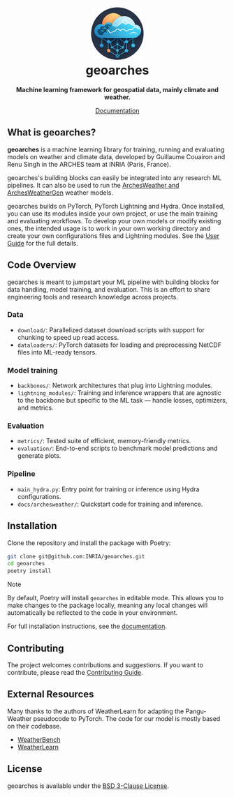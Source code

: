 <h1 align="center">
  <a href="http://www.geoarches.readthedocs.io">
    <img src="./docs/assets/logo.png" alt="geoarches logo" width="120" height="120">
  </a>
  <br/>
  geoarches
</h1>

<p align="center"><strong>Machine learning framework for geospatial data, mainly climate and weather.</strong></p>

<p align="center">
  <a href="https://geoarches.readthedocs.io/">Documentation</a>
</p>

## What is geoarches?

**geoarches** is a machine learning library for training, running and evaluating models on weather and climate data, developed by Guillaume Couairon and Renu Singh in the ARCHES team at INRIA (Paris, France).

geoarches's building blocks can easily be integrated into any research ML pipelines.
It can also be used to run the [ArchesWeather and ArchesWeatherGen](https://arxiv.org/abs/2412.12971) weather models.

geoarches builds on PyTorch, PyTorch Lightning and Hydra. Once installed, you can use its modules inside your own project, or use the main training and evaluating workflows.
To develop your own models or modify existing ones, the intended usage is to work in your own working directory and create your own configurations files and Lightning modules. See the [User Guide](https://geoarches.readthedocs.io/en/latest/user_guide/custom_models/) for the full details.

## Code Overview

geoarches is meant to jumpstart your ML pipeline with building blocks for data handling, model training, and evaluation. This is an effort to share engineering tools and research knowledge across projects.

### Data

- `download/`: Parallelized dataset download scripts with support for chunking to speed up read access.
- `dataloaders/`: PyTorch datasets for loading and preprocessing NetCDF files into ML-ready tensors.

### Model training

- `backbones/`: Network architectures that plug into Lightning modules.
- `lightning_modules/`: Training and inference wrappers that are agnostic to the backbone but specific to the ML task — handle losses, optimizers, and metrics.

### Evaluation

- `metrics/`: Tested suite of efficient, memory-friendly metrics.
- `evaluation/`: End-to-end scripts to benchmark model predictions and generate plots.

### Pipeline

- `main_hydra.py`: Entry point for training or inference using Hydra configurations.
- `docs/archesweather/`: Quickstart code for training and inference.

## Installation

Clone the repository and install the package with Poetry:

```sh
git clone git@github.com:INRIA/geoarches.git
cd geoarches
poetry install
```

> [!NOTE]
> By default, Poetry will install `geoarches` in editable mode. This allows you to make changes to the package locally, meaning any local changes will automatically be reflected to the code in your environment.

For full installation instructions, see the [documentation](https://geoarches.readthedocs.io/en/latest/getting_started/installation/).

## Contributing

The project welcomes contributions and suggestions. If you want to contribute, please read the [Contributing Guide](https://geoarches.readthedocs.io/en/latest/contributing/contribute/).

## External Resources

Many thanks to the authors of WeatherLearn for adapting the Pangu-Weather pseudocode to PyTorch. The code for our model is mostly based on their codebase.

- [WeatherBench](https://sites.research.google/weatherbench/)
- [WeatherLearn](https://github.com/lizhuoq/WeatherLearn/tree/master)

## License

geoarches is available under the [BSD 3-Clause License](LICENSE).
